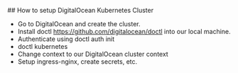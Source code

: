 ## How to setup DigitalOcean Kubernetes Cluster

  -  Go to DigitalOcean and create the cluster.
  -  Install doctl https://github.com/digitalocean/doctl into our local machine.
  -  Authenticate using doctl auth init
  -  doctl kubernetes
  -  Change context to our DigitalOcean cluster context
  -  Setup ingress-nginx, create secrets, etc.